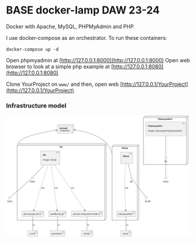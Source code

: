# BASE docker-lamp DAW 23-24

Docker with Apache, MySQL, PHPMyAdmin and PHP.

I use docker-compose as an orchestrator. To run these containers:

```
docker-compose up -d
```

Open phpmyadmin at [http://127.0.0.1:8000](http://127.0.0.1:8000)
Open web browser to look at a simple php example at [http://127.0.0.1:8080](http://127.0.0.1:8080)

Clone YourProject on `www/` and then, open web [http://127.0.0.1/YourProject](http://127.0.0.1/YourProject)

### Infrastructure model

![Infrastructure model](./infrastructure_model.png)